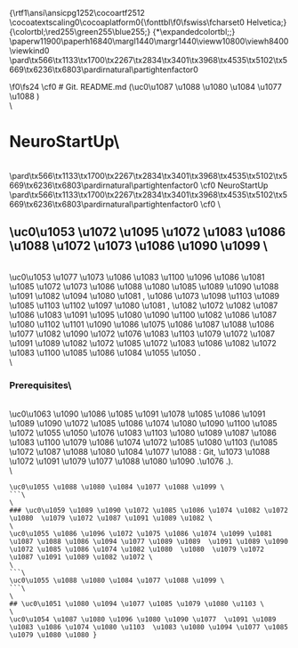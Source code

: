 {\rtf1\ansi\ansicpg1252\cocoartf2512
\cocoatextscaling0\cocoaplatform0{\fonttbl\f0\fswiss\fcharset0 Helvetica;}
{\colortbl;\red255\green255\blue255;}
{\*\expandedcolortbl;;}
\paperw11900\paperh16840\margl1440\margr1440\vieww10800\viewh8400\viewkind0
\pard\tx566\tx1133\tx1700\tx2267\tx2834\tx3401\tx3968\tx4535\tx5102\tx5669\tx6236\tx6803\pardirnatural\partightenfactor0

\f0\fs24 \cf0 # Git. README.md (\uc0\u1087 \u1088 \u1080 \u1084 \u1077 \u1088 )\
\
# NeuroStartUp\
\
\pard\tx566\tx1133\tx1700\tx2267\tx2834\tx3401\tx3968\tx4535\tx5102\tx5669\tx6236\tx6803\pardirnatural\partightenfactor0
\cf0 NeuroStartUp\
\pard\tx566\tx1133\tx1700\tx2267\tx2834\tx3401\tx3968\tx4535\tx5102\tx5669\tx6236\tx6803\pardirnatural\partightenfactor0
\cf0 \
## \uc0\u1053 \u1072 \u1095 \u1072 \u1083 \u1086  \u1088 \u1072 \u1073 \u1086 \u1090 \u1099 \
\
\uc0\u1053 \u1077 \u1073 \u1086 \u1083 \u1100 \u1096 \u1086 \u1081  \u1085 \u1072 \u1073 \u1086 \u1088  \u1080 \u1085 \u1089 \u1090 \u1088 \u1091 \u1082 \u1094 \u1080 \u1081 , \u1086 \u1073 \u1098 \u1103 \u1089 \u1085 \u1103 \u1102 \u1097 \u1080 \u1081 , \u1082 \u1072 \u1082  \u1087 \u1086 \u1083 \u1091 \u1095 \u1080 \u1090 \u1100  \u1082 \u1086 \u1087 \u1080 \u1102  \u1101 \u1090 \u1086 \u1075 \u1086  \u1087 \u1088 \u1086 \u1077 \u1082 \u1090 \u1072  \u1076 \u1083 \u1103  \u1079 \u1072 \u1087 \u1091 \u1089 \u1082 \u1072  \u1085 \u1072  \u1083 \u1086 \u1082 \u1072 \u1083 \u1100 \u1085 \u1086 \u1084  \u1055 \u1050 .\
\
### Prerequisites\
\
\uc0\u1063 \u1090 \u1086  \u1085 \u1091 \u1078 \u1085 \u1086  \u1091 \u1089 \u1090 \u1072 \u1085 \u1086 \u1074 \u1080 \u1090 \u1100  \u1085 \u1072  \u1055 \u1050  \u1076 \u1083 \u1103  \u1080 \u1089 \u1087 \u1086 \u1083 \u1100 \u1079 \u1086 \u1074 \u1072 \u1085 \u1080 \u1103  (\u1085 \u1072 \u1087 \u1088 \u1080 \u1084 \u1077 \u1088 : Git, \u1073 \u1088 \u1072 \u1091 \u1079 \u1077 \u1088  \u1080  \u1090 .\u1076 .).\
\
```\
\uc0\u1055 \u1088 \u1080 \u1084 \u1077 \u1088 \u1099 \
```\
\
### \uc0\u1059 \u1089 \u1090 \u1072 \u1085 \u1086 \u1074 \u1082 \u1072  \u1080  \u1079 \u1072 \u1087 \u1091 \u1089 \u1082 \
\
\uc0\u1055 \u1086 \u1096 \u1072 \u1075 \u1086 \u1074 \u1099 \u1081  \u1087 \u1088 \u1086 \u1094 \u1077 \u1089 \u1089  \u1091 \u1089 \u1090 \u1072 \u1085 \u1086 \u1074 \u1082 \u1080  \u1080  \u1079 \u1072 \u1087 \u1091 \u1089 \u1082 \u1072 \
\
```\
\uc0\u1055 \u1088 \u1080 \u1084 \u1077 \u1088 \u1099 \
```\
\
## \uc0\u1051 \u1080 \u1094 \u1077 \u1085 \u1079 \u1080 \u1103 \
\
\uc0\u1054 \u1087 \u1080 \u1096 \u1080 \u1090 \u1077  \u1091 \u1089 \u1083 \u1086 \u1074 \u1080 \u1103  \u1083 \u1080 \u1094 \u1077 \u1085 \u1079 \u1080 \u1080 }